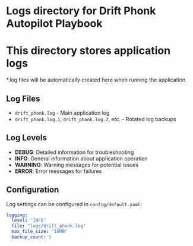 # Logs directory for Drift Phonk Autopilot Playbook
# This directory stores application logs

*.log files will be automatically created here when running the application.

## Log Files

- `drift_phonk.log` - Main application log
- `drift_phonk.log.1`, `drift_phonk.log.2`, etc. - Rotated log backups

## Log Levels

- **DEBUG**: Detailed information for troubleshooting
- **INFO**: General information about application operation
- **WARNING**: Warning messages for potential issues
- **ERROR**: Error messages for failures

## Configuration

Log settings can be configured in `config/default.yaml`:

```yaml
logging:
  level: "INFO"
  file: "logs/drift_phonk.log"
  max_file_size: "10MB"
  backup_count: 5
```